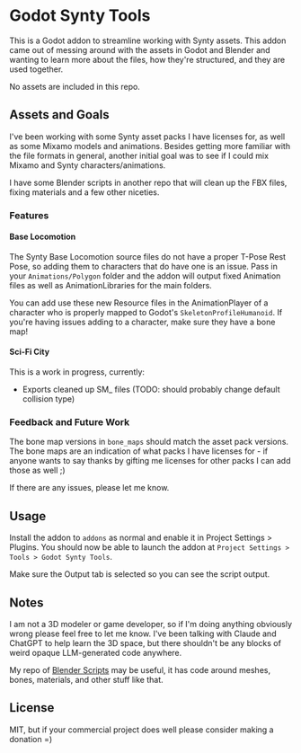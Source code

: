 # Godot Synty Tools

This is a Godot addon to streamline working with Synty assets. This addon came out of messing around with the assets in
Godot and Blender and wanting to learn more about the files, how they're structured, and they are used together.

No assets are included in this repo.

## Assets and Goals

I've been working with some Synty asset packs I have licenses for, as well as some Mixamo models and animations. Besides
getting more familiar with the file formats in general, another initial goal was to see if I could mix Mixamo and Synty
characters/animations.

I have some Blender scripts in another repo that will clean up the FBX files, fixing materials and a few other niceties.

### Features

#### Base Locomotion

The Synty Base Locomotion source files do not have a proper T-Pose Rest Pose, so adding them to characters that do have
one is an issue. Pass in your `Animations/Polygon` folder and the addon will output fixed Animation files as well as
AnimationLibraries for the main folders.

You can add use these new Resource files in the AnimationPlayer of a character who is properly mapped to Godot's
`SkeletonProfileHumanoid`. If you're having issues adding to a character, make sure they have a bone map!

#### Sci-Fi City

This is a work in progress, currently:

- Exports cleaned up SM_ files (TODO: should probably change default collision type)

### Feedback and Future Work

The bone map versions in `bone_maps` should match the asset pack versions. The bone maps are an indication of what
packs I have licenses for - if anyone wants to say thanks by gifting me licenses for other packs I can add those as
well ;)

If there are any issues, please let me know.

## Usage

Install the addon to `addons` as normal and enable it in Project Settings > Plugins. You should now be able to launch
the addon at `Project Settings > Tools > Godot Synty Tools`.

Make sure the Output tab is selected so you can see the script output.

## Notes

I am not a 3D modeler or game developer, so if I'm doing anything obviously wrong please feel free to let me know. I've
been talking with Claude and ChatGPT to help learn the 3D space, but there shouldn't be any blocks of weird opaque
LLM-generated code anywhere.

My repo of [Blender Scripts](https://github.com/hlarsen/game-asset-blender-scripts) may be useful, it has code around
meshes, bones, materials, and other stuff like that.

## License

MIT, but if your commercial project does well please consider making a donation =)
